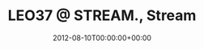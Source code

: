 ---
templateKey: event
guid: 089781ab-6eab-11ea-99c5-002590d1d1b0
date: 2012-08-10T00:00:00+00:00
eventTime: '12:00am'
title: 'LEO37 @ STREAM., Stream'
artist: 'LEO37 @ STREAM.'
city: Taipei
venue: Stream
group: LEO37
---